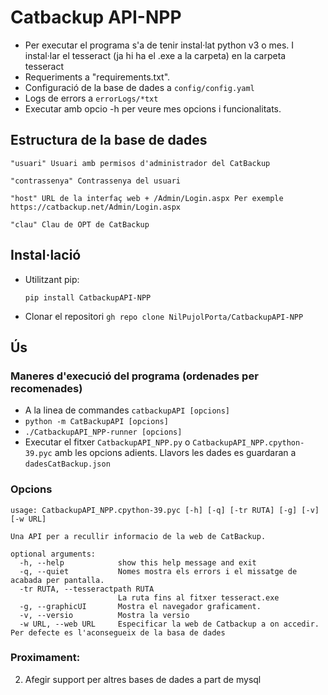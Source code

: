 # Catbackup API-NPP
- Per executar el programa s'a de tenir instal·lat python v3 o mes. I instal·lar el tesseract (ja hi ha el .exe a la carpeta) en la carpeta tesseract
- Requeriments a "requirements.txt".
- Configuració de la base de dades a `config/config.yaml`
- Logs de errors a `errorLogs/*txt`
- Executar amb opcio -h per veure mes opcions i funcionalitats.


## Estructura de la base de dades
```
"usuari" Usuari amb permisos d'administrador del CatBackup

"contrassenya" Contrassenya del usuari

"host" URL de la interfaç web + /Admin/Login.aspx Per exemple https://catbackup.net/Admin/Login.aspx

"clau" Clau de OPT de CatBackup
```
## Instal·lació

- Utilitzant pip:

  ```pip install CatbackupAPI-NPP```

- Clonar el repositori
```gh repo clone NilPujolPorta/CatbackupAPI-NPP```

## Ús
### Maneres d'execució del programa (ordenades per recomenades)
- A la linea de commandes `catbackupAPI [opcions]`
- ```python -m CatBackupAPI [opcions]```
- ```./CatbackupAPI_NPP-runner [opcions] ```
- Executar el fitxer `CatbackupAPI_NPP.py` o `CatbackupAPI_NPP.cpython-39.pyc` amb les opcions adients. Llavors les dades es guardaran a `dadesCatBackup.json`


### Opcions
```
usage: CatbackupAPI_NPP.cpython-39.pyc [-h] [-q] [-tr RUTA] [-g] [-v] [-w URL]

Una API per a recullir informacio de la web de CatBackup.

optional arguments:
  -h, --help            show this help message and exit
  -q, --quiet           Nomes mostra els errors i el missatge de acabada per pantalla.
  -tr RUTA, --tesseractpath RUTA
                        La ruta fins al fitxer tesseract.exe
  -g, --graphicUI       Mostra el navegador graficament.
  -v, --versio          Mostra la versio
  -w URL, --web URL     Especificar la web de Catbackup a on accedir. Per defecte es l'aconsegueix de la basa de dades
```


### Proximament:
2. Afegir support per altres bases de dades a part de mysql
